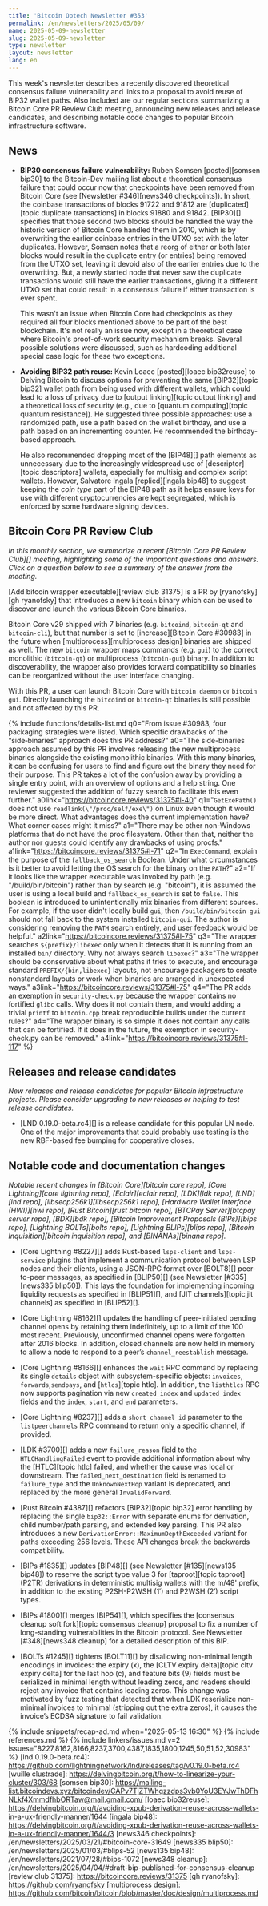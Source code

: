 ```yaml
---
title: 'Bitcoin Optech Newsletter #353'
permalink: /en/newsletters/2025/05/09/
name: 2025-05-09-newsletter
slug: 2025-05-09-newsletter
type: newsletter
layout: newsletter
lang: en
---
```

This week's newsletter describes a recently discovered theoretical
consensus failure vulnerability and links to a proposal to avoid reuse
of BIP32 wallet paths.  Also included are our regular sections summarizing
a Bitcoin Core PR Review Club meeting, announcing new releases and
release candidates, and describing notable code changes to popular
Bitcoin infrastructure software.

## News

- **BIP30 consensus failure vulnerability:** Ruben Somsen [posted][somsen
  bip30] to the Bitcoin-Dev mailing list about a theoretical consensus
  failure that could occur now that checkpoints have been removed from
  Bitcoin Core (see [Newsletter #346][news346 checkpoints]).  In short,
  the coinbase transactions of blocks 91722 and 91812 are [duplicated][topic duplicate transactions] in
  blocks 91880 and 91842.  [BIP30][] specifies that those second two
  blocks should be handled the way the historic version of Bitcoin Core
  handled them in 2010, which is by overwriting the earlier coinbase
  entries in the UTXO set with the later duplicates.  However, Somsen
  notes that a reorg of either or both later blocks would result in the
  duplicate entry (or entries) being removed from the UTXO set, leaving
  it devoid also of the earlier entries due to the overwriting.
  But, a newly started node that never saw the duplicate
  transactions would still have the earlier transactions, giving it a
  different UTXO set that could result in a consensus failure if either
  transaction is ever spent.

  This wasn't an issue when Bitcoin Core had checkpoints as they
  required all four blocks mentioned above to be part of the best
  blockchain.  It's not really an issue now, except in a theoretical
  case where Bitcoin's proof-of-work security mechanism breaks.  Several
  possible solutions were discussed, such as hardcoding additional
  special case logic for these two exceptions.

- **Avoiding BIP32 path reuse:** Kevin Loaec [posted][loaec bip32reuse]
  to Delving Bitcoin to discuss options for preventing the same
  [BIP32][topic bip32] wallet path from being used with different
  wallets, which could lead to a loss of privacy due to [output
  linking][topic output linking] and a theoretical loss of security
  (e.g., due to [quantum computing][topic quantum resistance]).  He
  suggested three possible approaches: use a randomized path, use a path
  based on the wallet birthday, and use a path based on an incrementing
  counter.  He recommended the birthday-based approach.

  He also recommended dropping most of the [BIP48][] path elements as
  unnecessary due to the increasingly widespread use of [descriptor][topic descriptors]
  wallets, especially for multisig and complex script wallets.  However,
  Salvatore Ingala [replied][ingala bip48] to suggest keeping the _coin
  type_ part of the BIP48 path as it helps ensure keys for use with
  different cryptocurrencies are kept segregated, which is enforced by
  some hardware signing devices.

## Bitcoin Core PR Review Club

*In this monthly section, we summarize a recent [Bitcoin Core PR Review
Club][] meeting, highlighting some of the important questions and
answers.  Click on a question below to see a summary of the answer from
the meeting.*

[Add bitcoin wrapper executable][review club 31375] is a PR by
[ryanofsky][gh ryanofsky] that introduces a new `bitcoin` binary which
can be used to discover and launch the various Bitcoin Core binaries.

Bitcoin Core v29 shipped with 7 binaries (e.g. `bitcoind`, `bitcoin-qt`
and `bitcoin-cli`), but that number is set to [increase][Bitcoin Core
#30983] in the future when [multiprocess][multiprocess design] binaries
are shipped as well. The new `bitcoin` wrapper maps commands (e.g.
`gui`) to the correct monolithic (`bitcoin-qt`) or multiprocess
(`bitcoin-gui`) binary. In addition to discoverability, the wrapper also
provides forward compatibility so binaries can be reorganized without
the user interface changing.

With this PR, a user can launch Bitcoin Core with `bitcoin daemon` or
`bitcoin gui`. Directly launching the `bitcoind` or `bitcoin-qt`
binaries is still possible and not affected by this PR.

{% include functions/details-list.md
  q0="From issue #30983, four packaging strategies were listed. Which
  specific drawbacks of the “side‑binaries” approach does this PR
  address?"
  a0="The side-binaries approach assumed by this PR involves releasing
  the new multiprocess binaries alongside the existing monolithic
  binaries. With this many binaries, it can be confusing for users to
  find and figure out the binary they need for their purpose. This PR
  takes a lot of the confusion away by providing a single entry point,
  with an overview of options and a help string. One reviewer suggested
  the addition of fuzzy search to facilitate this even further."
  a0link="https://bitcoincore.reviews/31375#l-40"
  q1="`GetExePath()` does not use `readlink(\"/proc/self/exe\")` on
  Linux even though it would be more direct. What advantages does the
  current implementation have? What corner cases might it miss?"
  a1="There may be other non-Windows platforms that do not have the proc
  filesystem. Other than that, neither the author nor guests could
  identify any drawbacks of using procfs."
  a1link="https://bitcoincore.reviews/31375#l-71"
  q2="In `ExecCommand`, explain the purpose of the `fallback_os_search`
  Boolean. Under what circumstances is it better to avoid letting the OS
  search for the binary on the `PATH`?"
  a2="If it looks like the wrapper executable was invoked by path (e.g.
  \"/build/bin/bitcoin\") rather than by search (e.g. \"bitcoin\"), it
  is assumed the user is using a local build and `fallback_os_search` is
  set to `false`. This boolean is introduced to unintentionally mix
  binaries from different sources. For example, if the user didn't
  locally build `gui`, then `/build/bin/bitcoin gui` should not fall
  back to the system installed `bitcoin-gui`. The author is considering
  removing the `PATH` search entirely, and user feedback would be
  helpful."
  a2link="https://bitcoincore.reviews/31375#l-75"
  q3="The wrapper searches `${prefix}/libexec` only when it detects that
  it is running from an installed `bin/` directory. Why not always
  search `libexec`?"
  a3="The wrapper should be conservative about what paths it tries to
  execute, and encourage standard `PREFIX/{bin,libexec}` layouts, not
  encourage packagers to create nonstandard layouts or work when
  binaries are arranged in unexpected ways."
  a3link="https://bitcoincore.reviews/31375#l-75"
  q4="The PR adds an exemption in `security-check.py` because the
  wrapper contains no fortified `glibc` calls. Why does it not contain
  them, and would adding a trivial `printf` to `bitcoin.cpp` break
  reproducible builds under the current rules?"
  a4="The wrapper binary is so simple it does not contain any calls that
  can be fortified. If it does in the future, the exemption in
  security-check.py can be removed."
  a4link="https://bitcoincore.reviews/31375#l-117"
%}

## Releases and release candidates

_New releases and release candidates for popular Bitcoin infrastructure
projects.  Please consider upgrading to new releases or helping to test
release candidates._

- [LND 0.19.0-beta.rc4][] is a release candidate for this popular LN
  node.  One of the major improvements that could probably use testing
  is the new RBF-based fee bumping for cooperative closes.

## Notable code and documentation changes

_Notable recent changes in [Bitcoin Core][bitcoin core repo], [Core
Lightning][core lightning repo], [Eclair][eclair repo], [LDK][ldk repo],
[LND][lnd repo], [libsecp256k1][libsecp256k1 repo], [Hardware Wallet
Interface (HWI)][hwi repo], [Rust Bitcoin][rust bitcoin repo], [BTCPay
Server][btcpay server repo], [BDK][bdk repo], [Bitcoin Improvement
Proposals (BIPs)][bips repo], [Lightning BOLTs][bolts repo],
[Lightning BLIPs][blips repo], [Bitcoin Inquisition][bitcoin inquisition
repo], and [BINANAs][binana repo]._

- [Core Lightning #8227][] adds Rust-based `lsps-client` and `lsps-service`
  plugins that implement a communication protocol between LSP nodes and their
  clients, using a JSON-RPC format over [BOLT8][] peer-to-peer messages, as
  specified in [BLIP50][] (see Newsletter [#335][news335 blip50]). This lays
  the foundation for implementing incoming liquidity requests as specified in
  [BLIP51][], and [JIT channels][topic jit channels] as specified in [BLIP52][].

- [Core Lightning #8162][] updates the handling of peer-initiated pending
  channel opens by retaining them indefinitely, up to a limit of the 100 most
  recent. Previously, unconfirmed channel opens were forgotten after 2016
  blocks. In addition, closed channels are now held in memory to allow a node to
  respond to a peer’s `channel_reestablish` message.

- [Core Lightning #8166][] enhances the `wait` RPC command by replacing its
  single `details` object with subsystem-specific objects: `invoices`,
  `forwards`,`sendpays`, and [`htlcs`][topic htlc]. In addition, the `listhtlcs`
  RPC now supports pagination via new `created_index` and `updated_index` fields
  and the `index`, `start`, and `end` parameters.

- [Core Lightning #8237][] adds a `short_channel_id` parameter to the
  `listpeerchannels` RPC command to return only a specific channel, if provided.

- [LDK #3700][] adds a new `failure_reason` field to the `HTLCHandlingFailed`
  event to provide additional information about why the [HTLC][topic htlc]
  failed, and whether the cause was local or downstream. The
  `failed_next_destination` field is renamed to `failure_type` and the
  `UnknownNextHop` variant is deprecated, and replaced by the more general
  `InvalidForward`.

- [Rust Bitcoin #4387][] refactors [BIP32][topic bip32] error handling by
  replacing the single `bip32::Error` with separate enums for derivation, child
  number/path parsing, and extended key parsing. This PR also introduces a new
  `DerivationError::MaximumDepthExceeded` variant for paths exceeding 256
  levels. These API changes break the backwards compatibility.

- [BIPs #1835][] updates [BIP48][] (see Newsletter [#135][news135 bip48]) to
  reserve the script type value 3 for [taproot][topic taproot] (P2TR)
  derivations in deterministic multisig wallets with the m/48' prefix, in
  addition to the existing P2SH-P2WSH (1′) and P2WSH (2′) script types.

- [BIPs #1800][] merges [BIP54][], which specifies the [consensus cleanup soft
  fork][topic consensus cleanup] proposal to fix a number of long-standing
  vulnerabilities in the Bitcoin protocol. See Newsletter [#348][news348
  cleanup] for a detailed description of this BIP.

- [BOLTs #1245][] tightens [BOLT11][] by disallowing non-minimal length
  encodings in invoices: the expiry (x), the [CLTV expiry delta][topic cltv
  expiry delta] for the last hop (c), and feature bits (9) fields must be
  serialized in minimal length without leading zeros, and readers should reject
  any invoice that contains leading zeros. This change was motivated by fuzz
  testing that detected that when LDK reserialize non-minimal invoices to
  minimal (stripping out the extra zeros), it causes the invoice’s ECDSA
  signature to fail validation.

{% include snippets/recap-ad.md when="2025-05-13 16:30" %}
{% include references.md %}
{% include linkers/issues.md v=2 issues="8227,8162,8166,8237,3700,4387,1835,1800,1245,50,51,52,30983" %}
[lnd 0.19.0-beta.rc4]: https://github.com/lightningnetwork/lnd/releases/tag/v0.19.0-beta.rc4
[wuille clustrade]: https://delvingbitcoin.org/t/how-to-linearize-your-cluster/303/68
[somsen bip30]: https://mailing-list.bitcoindevs.xyz/bitcoindev/CAPv7TjZTWhgzzdps3vb0YoU3EYJwThDFhNLkf4XmmdfhbORTaw@mail.gmail.com/
[loaec bip32reuse]: https://delvingbitcoin.org/t/avoiding-xpub-derivation-reuse-across-wallets-in-a-ux-friendly-manner/1644
[ingala bip48]: https://delvingbitcoin.org/t/avoiding-xpub-derivation-reuse-across-wallets-in-a-ux-friendly-manner/1644/3
[news346 checkpoints]: /en/newsletters/2025/03/21/#bitcoin-core-31649
[news335 blip50]: /en/newsletters/2025/01/03/#blips-52
[news135 bip48]: /en/newsletters/2021/07/28/#bips-1072
[news348 cleanup]: /en/newsletters/2025/04/04/#draft-bip-published-for-consensus-cleanup
[review club 31375]: https://bitcoincore.reviews/31375
[gh ryanofsky]: https://github.com/ryanofsky
[multiprocess design]: https://github.com/bitcoin/bitcoin/blob/master/doc/design/multiprocess.md
